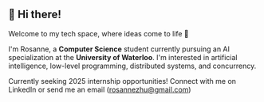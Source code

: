 ## 👋 Hi there!
Welcome to my tech space, where ideas come to life 🌟

I'm Rosanne, a **Computer Science** student currently pursuing an AI specialization at the **University of Waterloo**. 
I'm interested in artificial intelligence, low-level programming, distributed systems, and concurrency. 

Currently seeking 2025 internship opportunities! Connect with me on LinkedIn or send me an email (rosannezhu@gmail.com)
